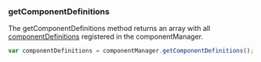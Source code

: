### <a name="getComponentDefinitions"></a> getComponentDefinitions

The getComponentDefinitions method returns an array with all [componentDefinitions](#component-definitions) registered in the componentManager.

```javascript
var componentDefinitions = componentManager.getComponentDefinitions();
```
